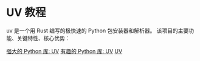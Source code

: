 # UV 教程

<show-structure depth="2"/>

uv 是一个用 Rust 编写的极快速的 Python 包安装器和解析器。 该项目的主要功能、关键特性、核心优势：

<seealso>
<category ref="ref_docs">
    <a href="https://mp.weixin.qq.com/s/75mFbbe-1ARXPqSHtplgcg">强大的 Python 库: UV</a>
    <a href="https://mp.weixin.qq.com/s/8ME4nvTSQIdjm5fUH8j4jA">有趣的 Python 库: UV</a>
</category>
<category ref="ref_github">
    <a href="https://github.com/astral-sh/uv">UV</a>
</category>
<category ref="ref_issues"></category>
<category ref="ref_hf"></category>
<category ref="ref_ms"></category>
</seealso>
